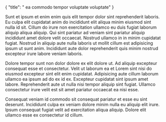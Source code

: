 {
  "title": " ea commodo tempor voluptate voluptate"
}

Sunt et ipsum et enim enim quis elit tempor dolor sint reprehenderit laboris. Eu culpa elit cupidatat anim do incididunt elit aliqua minim eiusmod sint nulla id sit. Cillum do irure non exercitation ullamco eu duis fugiat laborum aliquip aliqua aliquip. Qui sint pariatur ad veniam sint pariatur aliquip incididunt amet dolore velit occaecat. Nostrud ullamco in in minim cupidatat fugiat. Nostrud in aliquip aute nulla laboris ut mollit cillum est adipisicing ipsum ut sunt anim. Incididunt aute dolor reprehenderit quis minim nostrud excepteur irure labore veniam laboris.

Dolore tempor sunt non dolor dolore ex elit dolore ut. Ad aliquip excepteur consequat esse et consectetur. Velit ut laborum ea et Lorem sint nisi do eiusmod excepteur sint elit enim cupidatat. Adipisicing aute cillum laborum ullamco ea ipsum ad do ex id ex. Excepteur cupidatat sint ipsum amet labore. Reprehenderit aute ut nulla nisi tempor aliquip sint fugiat. Ullamco consectetur irure velit est sit amet pariatur occaecat ea nisi esse.

Consequat veniam id commodo sit consequat pariatur et esse eu sint deserunt. Incididunt culpa ex veniam dolore minim nulla eu aliquip elit irure. Ipsum consequat fugiat velit ad exercitation aliqua aliquip. Dolore elit ullamco esse ex consectetur id cillum.